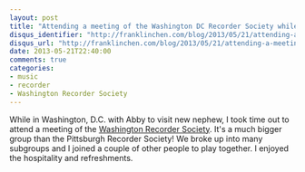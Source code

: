 ```yaml
---
layout: post
title: "Attending a meeting of the Washington DC Recorder Society while visiting"
disqus_identifier: "http://franklinchen.com/blog/2013/05/21/attending-a-meeting-of-the-washington-dc-recorder-society-while-visiting/"
disqus_url: "http://franklinchen.com/blog/2013/05/21/attending-a-meeting-of-the-washington-dc-recorder-society-while-visiting/"
date: 2013-05-21T22:40:00
comments: true
categories: 
- music
- recorder
- Washington Recorder Society
---
```

While in Washington, D.C. with Abby to visit new nephew, I took time out to attend a meeting of the [Washington Recorder Society](http://metosrv2.umd.edu/~baer/WRS/). It's a much bigger group than the Pittsburgh Recorder Society! We broke up into many subgroups and I joined a couple of other people to play together. I enjoyed the hospitality and refreshments.
